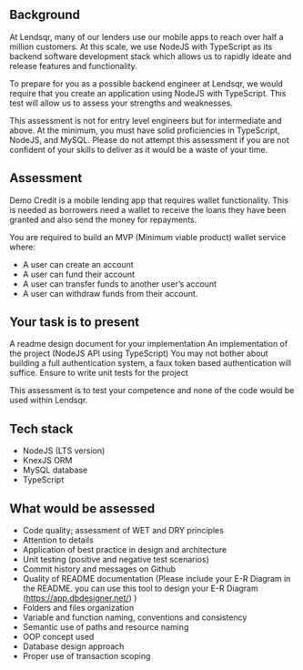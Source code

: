 ## Background

At Lendsqr, many of our lenders use our mobile apps to reach over half a million customers. At this scale, we use NodeJS with TypeScript as its backend software development stack which allows us to rapidly ideate and release features and functionality.

To prepare for you as a possible backend engineer at Lendsqr, we would require that you create an application using NodeJS with TypeScript. This test will allow us to assess your strengths and weaknesses.

This assessment is not for entry level engineers but for intermediate and above. At the minimum, you must have solid proficiencies in TypeScript, NodeJS, and MySQL. Please do not attempt this assessment if you are not confident of your skills to deliver as it would be a waste of your time.

## Assessment

Demo Credit is a mobile lending app that requires wallet functionality. This is needed as borrowers need a wallet to receive the loans they have been granted and also send the money for repayments.

You are required to build an MVP (Minimum viable product) wallet service where:

- A user can create an account
- A user can fund their account
- A user can transfer funds to another user’s account
- A user can withdraw funds from their account.

## Your task is to present

A readme design document for your implementation
An implementation of the project (NodeJS API using TypeScript)
You may not bother about building a full authentication system, a faux token based authentication will suffice.
Ensure to write unit tests for the project

This assessment is to test your competence and none of the code would be used within Lendsqr.

## Tech stack

- NodeJS (LTS version)
- KnexJS ORM
- MySQL database
- TypeScript

## What would be assessed

- Code quality; assessment of WET and DRY principles
- Attention to details
- Application of best practice in design and architecture
- Unit testing (positive and negative test scenarios)
- Commit history and messages on Github
- Quality of README documentation (Please include your E-R Diagram in the README. you can use this tool to design your E-R Diagram (https://app.dbdesigner.net/) )
- Folders and files organization
- Variable and function naming, conventions and consistency
- Semantic use of paths and resource naming
- OOP concept used
- Database design approach
- Proper use of transaction scoping
